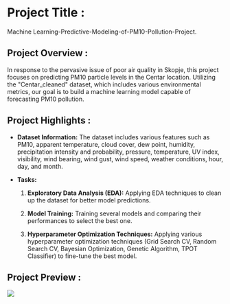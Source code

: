 # Project Title :
Machine Learning-Predictive-Modeling-of-PM10-Pollution-Project.

## Project Overview :
In response to the pervasive issue of poor air quality in Skopje, this project focuses on predicting PM10 particle levels in the Centar location. 
Utilizing the "Centar_cleaned" dataset, which includes various environmental metrics, our goal is to build a machine learning model capable of forecasting PM10 pollution. 

## Project Highlights :
    
- **Dataset Information:** The dataset includes various features such as PM10, apparent temperature, cloud cover, dew point, humidity, precipitation intensity and probability, pressure, temperature, UV index, visibility, wind bearing, wind gust, wind speed, weather conditions, hour, day, and month.

- **Tasks:**
  1. **Exploratory Data Analysis (EDA):** Applying EDA techniques to clean up the dataset for better model predictions.
  
  2. **Model Training:** Training several models and comparing their performances to select the best one.
  
  3. **Hyperparameter Optimization Techniques:** Applying various hyperparameter optimization techniques (Grid Search CV, Random Search CV, Bayesian Optimization, Genetic Algorithm, TPOT Classifier) to fine-tune the best model.
     
## Project Preview :
<img src="Images/Do not reject H0.png">
